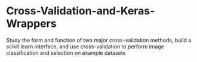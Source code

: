 # Cross-Validation-and-Keras-Wrappers
Study the form and function of two major cross-validation methods, build a scikit learn interface, and use cross-validation to perform image classification and selection on example datasets
